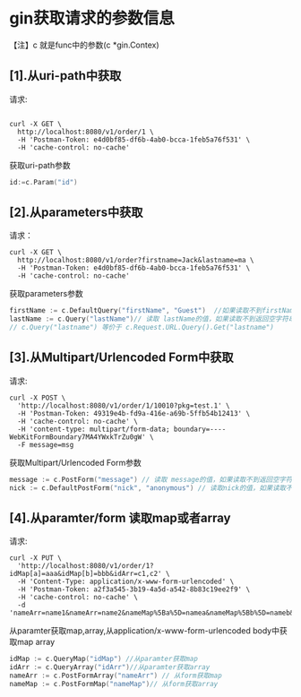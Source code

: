 # gin获取请求的参数信息
【注】c 就是func中的参数(c  *gin.Contex)



## [1].从uri-path中获取



请求:

``` shell script

curl -X GET \
  http://localhost:8080/v1/order/1 \
  -H 'Postman-Token: e4d0bf85-df6b-4ab0-bcca-1feb5a76f531' \
  -H 'cache-control: no-cache'  

```

获取uri-path参数

``` go
id:=c.Param("id")
```

##  [2].从parameters中获取

请求：

```shell
curl -X GET \
  http://localhost:8080/v1/order?firstname=Jack&lastname=ma \
  -H 'Postman-Token: e4d0bf85-df6b-4ab0-bcca-1feb5a76f531' \
  -H 'cache-control: no-cache'  
```

获取parameters参数

```go
firstName := c.DefaultQuery("firstName", "Guest")  //如果读取不到firstName会给赋值一个默认的值 Guest
lastName := c.Query("lastName")// 读取 lastName的值，如果读取不到返回空字符串
// c.Query("lastname") 等价于 c.Request.URL.Query().Get("lastname")
```

##  [3].从Multipart/Urlencoded Form中获取


请求:

```shell
curl -X POST \
  'http://localhost:8080/v1/order/1/10010?pkg=test.1' \
  -H 'Postman-Token: 49319e4b-fd9a-416e-a69b-5ffb54b12413' \
  -H 'cache-control: no-cache' \
  -H 'content-type: multipart/form-data; boundary=----WebKitFormBoundary7MA4YWxkTrZu0gW' \
  -F message=msg
```

获取Multipart/Urlencoded Form参数

```go
message := c.PostForm("message") // 读取 message的值，如果读取不到返回空字符串
nick := c.DefaultPostForm("nick", "anonymous") // 读取nick的值，如果读取不到会给nick赋默认值anonymous
```

## [4].从paramter/form 读取map或者array

请求:

```shell
curl -X PUT \
  'http://localhost:8080/v1/order/1?idMap[a]=aaa&idMap[b]=bbb&idArr=c1,c2' \
  -H 'Content-Type: application/x-www-form-urlencoded' \
  -H 'Postman-Token: a2f3a545-3b19-4a5d-a542-8b83c19ee2f9' \
  -H 'cache-control: no-cache' \
  -d 'nameArr=name1&nameArr=name2&nameMap%5Ba%5D=namea&nameMap%5Bb%5D=nameb&undefined='
```



从paramter获取map,array,从application/x-www-form-urlencoded body中获取map array

```go
idMap := c.QueryMap("idMap") //从paramter获取map
idArr := c.QueryArray("idArr")//从paramter获取array
nameArr := c.PostFormArray("nameArr") // 从form获取map
nameMap := c.PostFormMap("nameMap")// 从form获取array

```

